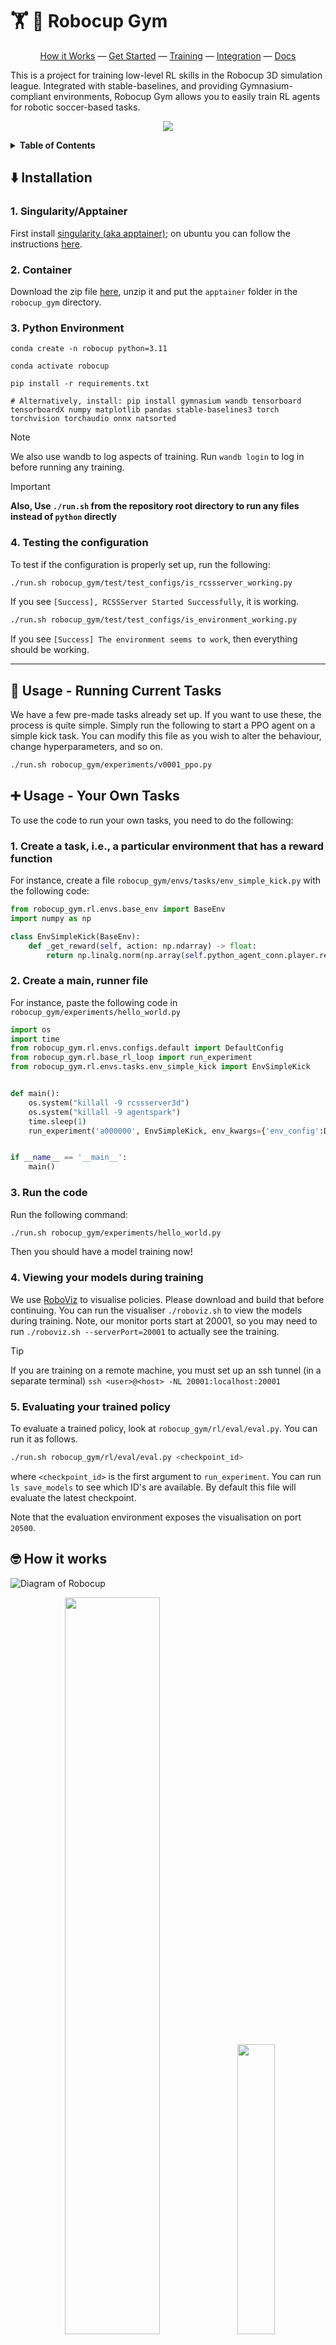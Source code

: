 # 🏋️ 🤖 Robocup Gym
<p align="center">
<a href="#how-it-works">How it Works</a> &mdash; <a href="#tl-dr">Get Started</a> &mdash; <a href="#how-to-use-it">Training</a> &mdash; <a href="#how-to-integrate-a-model-into-the-c-codebase-for-use-in-a-game">Integration</a>  &mdash; <a href="#docs">Docs</a> 
</p>

This is a project for training low-level RL skills in the Robocup 3D simulation league. Integrated with stable-baselines, and providing Gymnasium-compliant environments, Robocup Gym allows you to easily train RL agents for robotic soccer-based tasks.

<p align="center">
<img src="images/robo2.gif">
</p>

<details><summary><strong>Table of Contents</strong></summary>

- [🏋️ 🤖 Robocup Gym](#️--robocup-gym)
  - [⬇️ Installation](#️-installation)
    - [1. Singularity/Apptainer](#1-singularityapptainer)
    - [2. Container](#2-container)
    - [3. Python Environment](#3-python-environment)
    - [4. Testing the configuration](#4-testing-the-configuration)
  - [📜 Usage - Running Current Tasks](#-usage---running-current-tasks)
  - [➕ Usage - Your Own Tasks](#-usage---your-own-tasks)
    - [1. Create a task, i.e., a particular environment that has a reward function](#1-create-a-task-ie-a-particular-environment-that-has-a-reward-function)
    - [2. Create a main, runner file](#2-create-a-main-runner-file)
    - [3. Run the code](#3-run-the-code)
    - [4. Viewing your models during training](#4-viewing-your-models-during-training)
    - [5. Evaluating your trained policy](#5-evaluating-your-trained-policy)
  - [🤓 How it works](#-how-it-works)
    - [BaseEnv](#baseenv)
    - [DirectServerConnection](#directserverconnection)
    - [RCSSServer3D](#rcssserver3d)
    - [BaseRLLoop](#baserlloop)
  - [📖 Docs](#-docs)
    - [robocup\_gym/envs/base\_env.py](#robocup_gymenvsbase_envpy)
    - [robocup\_gym/envs/configs/env\_config.py](#robocup_gymenvsconfigsenv_configpy)
    - [robocup\_gym/infra/player.py](#robocup_gyminfraplayerpy)
    - [robocup\_gym/infra/raw/direct\_server\_connection.py](#robocup_gyminfrarawdirect_server_connectionpy)
  - [🔎 Tips And Tricks](#-tips-and-tricks)
  - [📚 Other Projects Used \& Inspiration](#-other-projects-used--inspiration)
  - [👷 Contribution](#-contribution)
  - [📜 Citation](#-citation)

</details>

## ⬇️ Installation

### 1. Singularity/Apptainer
First install [singularity (aka apptainer)](https://apptainer.org); on ubuntu you can follow the instructions [here](https://apptainer.org/docs/admin/main/installation.html#install-debian-packages).

### 2. Container
Download the zip file [here](https://lamp.ms.wits.ac.za/robocup_gym/apptainer.zip), unzip it and put the `apptainer` folder in the `robocup_gym` directory.

### 3. Python Environment
```
conda create -n robocup python=3.11 

conda activate robocup

pip install -r requirements.txt

# Alternatively, install: pip install gymnasium wandb tensorboard tensorboardX numpy matplotlib pandas stable-baselines3 torch torchvision torchaudio onnx natsorted
```

> [!NOTE] 
> We also use wandb to log aspects of training. Run `wandb login` to log in before running any training.

> [!IMPORTANT]  
> **Also, Use `./run.sh` from the repository root directory to run any files instead of `python` directly**


### 4. Testing the configuration
To test if the configuration is properly set up, run the following:

```bash
./run.sh robocup_gym/test/test_configs/is_rcssserver_working.py
```
If you see `[Success], RCSSServer Started Successfully`, it is working.

```bash
./run.sh robocup_gym/test/test_configs/is_environment_working.py
```
If you see `[Success] The environment seems to work`, then everything should be working.


-----

## 📜 Usage - Running Current Tasks
We have a few pre-made tasks already set up. If you want to use these, the process is quite simple.
Simply run the following to start a PPO agent on a simple kick task. You can modify this file as you wish to alter the behaviour, change hyperparameters, and so on.

```bash
./run.sh robocup_gym/experiments/v0001_ppo.py
```

## ➕ Usage - Your Own Tasks
To use the code to run your own tasks, you need to do the following:
### 1. Create a task, i.e., a particular environment that has a reward function
For instance, create a file `robocup_gym/envs/tasks/env_simple_kick.py` with the following code:
```python
from robocup_gym.rl.envs.base_env import BaseEnv
import numpy as np

class EnvSimpleKick(BaseEnv):
    def _get_reward(self, action: np.ndarray) -> float:
        return np.linalg.norm(np.array(self.python_agent_conn.player.real_ball_pos) - np.array(self.env_config.ball_start_pos))
```
### 2. Create a main, runner file
For instance, paste the following code in `robocup_gym/experiments/hello_world.py`
```python
import os
import time
from robocup_gym.rl.envs.configs.default import DefaultConfig
from robocup_gym.rl.base_rl_loop import run_experiment
from robocup_gym.rl.envs.tasks.env_simple_kick import EnvSimpleKick


def main():
    os.system("killall -9 rcssserver3d")
    os.system("killall -9 agentspark")
    time.sleep(1)
    run_experiment('a000000', EnvSimpleKick, env_kwargs={'env_config':DefaultConfig})


if __name__ == '__main__':
    main()

```

### 3. Run the code
Run the following command:
```bash
./run.sh robocup_gym/experiments/hello_world.py
```

Then you should have a model training now!

### 4. Viewing your models during training
We use [RoboViz](https://github.com/magmaOffenburg/RoboViz) to visualise policies. Please download and build that before continuing.
You can run the visualiser `./roboviz.sh` to view the models during training. Note, our monitor ports start at 20001, so you may need to run `./roboviz.sh --serverPort=20001` to actually see the training.

> [!TIP]
> If you are training on a remote machine, you must set up an ssh tunnel (in a separate terminal)
>  `ssh <user>@<host> -NL 20001:localhost:20001`

### 5. Evaluating your trained policy
To evaluate a trained policy, look at `robocup_gym/rl/eval/eval.py`. You can run it as follows.

```bash
./run.sh robocup_gym/rl/eval/eval.py <checkpoint_id>
```

where `<checkpoint_id>` is the first argument to `run_experiment`. You can run `ls save_models` to see which ID's are available. By default this file will evaluate the latest checkpoint.

Note that the evaluation environment exposes the visualisation on port `20500`.


## 🤓 How it works
![Diagram of Robocup](images/robocup_small.png)



<div align="center">
<img width="55%" src="images/init_5.png"> <img width="34.5%" src="images/proc_6.png">
</div>


<details><summary>Lots more details here if you are interested!</summary>

### BaseEnv
`robocup_gym/envs/base_env.py`

This is what the Python RL agent (e.g. Stable Baselines PPO) interacts with, and it follows the [gymnasium specification](https://gymnasium.farama.org). This class also starts the `rcssserver3d` binary.

### DirectServerConnection
`robocup_gym/infra/raw/direct_server_connection.py`

This is the primary method of interacting with the server, exposed in several methods, such as `send_message`, and `receive_message`.
This class also has a `Player` member, which can be used to obtain several different informative features about the agent, such as its joint positions, etc. This information can be useful in calculating a reward.

### RCSSServer3D
This is the standard server that sends and receives messages. We put it in sync mode, meaning that it blocks until it receives a message from the agent.

### BaseRLLoop
`robocup_gym/rl/base_rl_loop.py`

This file provides an easy-to-use runner, that creates the environment, sets up logging and SB3, and runs the code.
</details>


----

## 📖 Docs

<details><summary>

Docs here, or click <a href="https://michaelbeukman.com/code/robocupgym">here</a>

</summary>


The following classes/files are the most important ones. You would not need to change these at all to just use the library, but knowing how they work is important to understand how to use the library.

### robocup_gym/envs/base_env.py
This is the main Environment class that all tasks must inherit from. It follows the [standard gymnasium API](https://gymnasium.farama.org/). It also starts the RCSSServer3D and AgentSpark processes upon construction.
### robocup_gym/envs/configs/env_config.py
This is the way you configure the environment. This class, for instance, contains defines aspects such as:
- The observation space; i.e., what information the agent can see.
- The action space; i.e., what joints the agent can alter, and what form the actions take.
- The initial position of the ball and the agent.
- Several other options, such as the number of steps per episode, how many frames should be stacked, and whether observations should be normalised.


We have provided a default configuration in `robocup_gym/envs/configs/default.py`. Generally, we recommend doing the following in an experiment:
```python
from robocup_gym.rl.envs.configs.default import create_good_minimal_config

conf = create_good_minimal_config(timesteps=40, clip_value=1, norm_mode='min_max_analytic', noise_a=0.0, noise_o=0.0)

# Can make any additional changes here
conf.options.max_number_of_timesteps = 50
# etc.

run_experiment('<ID>', <ENV>, env_kwargs={'env_config':conf})
```

### robocup_gym/infra/player.py
This class contains information about the agent, such as its joint positions, etc. This information can be useful in calculating an appropriate reward. In an environment class, one can access it using as follows:
```python
player: Player = self.python_agent_conn.player
# Now we can access properties such as player.rightShoulderYaw, etc.
```
See the class for more information about which fields are accessible.
### robocup_gym/infra/raw/direct_server_connection.py
This class is the main interface between the Python code and the server.



</details>

## 🔎 Tips And Tricks
<details><summary> To actually get good RL behaviour:

I would suggest using a config similar to the one in  `robocup_gym/experiments/v0001_ppo.py` (click to show).

</summary>



```python
import fire
from stable_baselines3 import PPO
from stable_baselines3.common.vec_env import SubprocVecEnv
from robocup_gym.rl.envs.tasks.arm_up import EnvArmUp
from robocup_gym.rl.envs.tasks.benchmark.simple_kick import EnvSimpleKick
from robocup_gym.rl.envs.tasks.benchmark.velocity_kick import KickVelocityReward
from robocup_gym.infra.utils import do_all_seeding, killall
from robocup_gym.rl.envs.configs.default import create_good_minimal_config
from robocup_gym.rl.base_rl_loop import run_experiment


def main(
    agent_type: int = 0,
    seed: int = 0,
    env_name="SimpleKick",
    timesteps: int = 40,
    # How long to train for
    n_env_steps_total: int = 5_000_000,
    # PPO Environment hyperparameters; these work reasonably well on a 128 core machine
    n_env_procs: int = 16,
    batch_size: int = 128,
    n_steps: int = 64,
    gamma: float = 0.99,
    gae_lambda: float = 0.95,
    n_epochs: int = 10,
    ent_coef: float = 0.0,
    lr: float = 1e-4,
    net_depth: int = 2,
    net_width: int = 256,
    use_sde: bool = True,
    clip_value: float = 1,
    # How to normalise the observations; this one works decently well.
    norm_mode="min_max_analytic",
    # How long to wait after termination but before computing the reward (e.g., for the ball to stop moving)
    wait_steps: int = 20,
    # How long to wait before starting the environment; using 128 cores, 20 or so seconds is good.
    sleep_time_after_starts: int = 20,
    # An extra string to add to the experiment name
    extra: str = "A",
    # Action and observation noise
    noise_a: float = 0.0,
    noise_o: float = 0.0,
):
    # Kill all possibly running rcssserver3d processes, and seed numpy/torch.
    killall()
    do_all_seeding(seed)

    # Create the env config
    conf = create_good_minimal_config(timesteps, clip_value, norm_mode, noise_a, noise_o)

    # Experiment name
    s = f"t{agent_type}_lr{lr}_env{env_name}_{clip_value}_{norm_mode}_ts{timesteps}_ws{wait_steps}_ec{ent_coef}_sd{use_sde}_ns{n_steps}_np{n_env_procs}"
    SSS = "v0002_ppo"
    group_name = f"{SSS}_{s}"
    name = f"{SSS}_s{seed}_{extra}_{s}"

    env_classes = {
        "SimpleKick": EnvSimpleKick,
        "ArmUp": EnvArmUp,
        "VelocityKick": KickVelocityReward,
    }
    assert env_name in env_classes, f"Unknown env_name: {env_name}, expected one of {env_classes.keys()}"
    env_cls = env_classes[env_name]

    env_kwargs = {
        "env_config": conf,
        "sleep_time_after_proc_starts": sleep_time_after_starts,
        "wait_steps": wait_steps,
        "agent_type": agent_type,
    }
    agent_kwargs=dict(
        batch_size=batch_size,
        n_steps=n_steps,
        gamma=gamma,
        gae_lambda=gae_lambda,
        n_epochs=n_epochs,
        ent_coef=ent_coef,
        learning_rate=lr,
        policy_kwargs=dict(net_arch=[net_width] * net_depth),
        use_sde=use_sde,
        clip_range_vf=1.0,
    ),
```

</details>



- Explanation
  - `GoodConfigVelocitiesOrientationBall` is the config that has:
    - Action Space = velocities
    - Observation Space = Most things, including (relative) ball pos and velocity, joint angles and velocities.
  - `sleep_time_after_proc_starts = 20` This should be relatively high, as if it is too low the environments will block each other when spawning. There is not really a disadvantage to making it large, except that the construction of the environments (which happens once) will be delayed.
  - `wait_steps = 20`: This is how long to wait after completing the episode (e.g. to see how far the ball moved). A low value of 20 works well with the kick environments that reward velocity. Note, 50 steps corresponds to 1 second.
  - `n_env_procs = 128`: How many environments to run in parallel. More is better, but requires more compute. Rule of thumb:
    - 128 procs use around 45GB of RAM.
    - 256 procs use around 90GB of RAM.
  - `n_steps = 64`. This is basically how many environment steps (per process) PPO does between learning updates. So, `n_steps * n_env_procs` is how many total steps are done before learning. Therefore, if you double `n_env_procs`, you should halve `n_steps` (and so on).

## 📚 Other Projects Used & Inspiration
- Some of the Python server parsing code and the Player class's structure is from [BahiaRT's Gym](https://bitbucket.org/bahiart3d/bahiart-gym/src/master/). This repository also provided inspiration for making our environment.
- Shoutout to the Magma Offenburg team for the great work in Robocup and RL.

## 👷 Contribution
We welcome community contributions.
To contribute, please first install everything as follows:
```
git clone https://github.com/MichaelBeukman/RobocupGym3D
cd RobocupGym3D
pip install -r requirements.txt
pre-commit install
```

Make the change and submit a PR!

## 📜 Citation
Developed by the [RAIL lab](https://raillab.org/) at the [University of the Witwatersrand](https://www.wits.ac.za), Johannesburg, South Africa.

If you use Robocup Gym in your project, please cite it as:

```bibtex
@misc{beukman2024RobocupCode,
  author={Beukman, Michael and Ingram, Branden and Nangue Tasse, Geraud and Rosman, Benjamin and Ranchod, Pravesh},
  title        = {RobocupGym: A challenging continuous control benchmark in Robocup},
  year         = {2024},
  url          = {https://github.com/Michael-Beukman/RobocupGym_Private},
  note         = {GitHub repository}
}


@article{beukman2024Robocup,
  title={RobocupGym: A challenging continuous control benchmark in Robocup},
  author={Beukman, Michael and Ingram, Branden and Nangue Tasse, Geraud and Rosman, Benjamin and Ranchod, Pravesh},
  booktitle={Arxiv},
  year={2024},
}
```